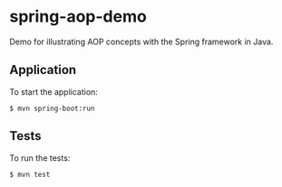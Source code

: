 # spring-aop-demo

Demo for illustrating AOP concepts with the Spring framework in Java.

## Application

To start the application:

    $ mvn spring-boot:run

## Tests

To run the tests:

    $ mvn test
